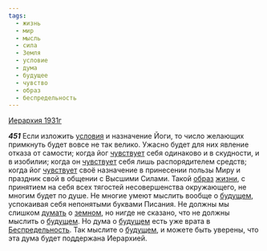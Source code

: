 ```yaml
---
tags:
  - жизнь
  - мир
  - мысль
  - сила
  - Земля
  - условие
  - дума
  - будущее
  - чувство
  - образ
  - беспредельность
---
```


[Иерархия 1931г](https://127.0.0.1:4002/agni/1931)

___451___
Если изложить [условия](../../../tags/#условие) и назначение Йоги, то число желающих примкнуть будет вовсе не так велико. Ужасно будет для них явление отказа от самости; когда йог [чувствует](../../../tags/#чувство) себя одинаково и в скудности, и в изобилии; когда он [чувствует](../../../tags/#чувство) себя лишь распорядителем средств; когда йог [чувствует](../../../tags/#чувство) своё назначение в принесении пользы Миру и праздник свой в общении с Высшими Силами. Такой [образ](../../../tags/#образ) [жизни](../../../tags/#жизнь), с принятием на себя всех тягостей несовершенства окружающего, не многим будет по душе. Не многие умеют мыслить вообще о [будущем](../../../tags/#будущее), успокаивая себя непонятыми буквами Писания. Не должны мы слишком [думать](../../../tags/#дума) о [земном](../../../tags/#Земля), но нигде не сказано, что не должны мыслить о [будущем](../../../tags/#будущее). Но дума о [будущем](../../../tags/#будущее) есть уже врата в [Беспредельность](../../../tags/#беспредельность). Так мыслите о [будущем](../../../tags/#будущее), и можете быть уверены, что эта дума будет поддержана Иерархией.   


